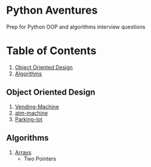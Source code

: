 
# Python Aventures

Prep for Python OOP and algorithms interview questions

# Table of Contents

1. [Object Oriented Design](#object-oriented-design)
2. [Algorithms](#algorithms)

## Object Oriented Design <a name="object-oriented-design"></a>

1. [Vending-Machine](https://github.com/roinzunza/python_adventures/blob/master/oop/vending_machine.py)
2. [atm-machine](https://github.com/roinzunza/python_adventures/blob/master/oop/atm_machine.py) 
3. [Parking-lot](https://github.com/roinzunza/python_adventures/blob/master/oop/parking_lot.py)

## Algorithms <a name="algorithms"></a>

1. [Arrays](https://github.com/roinzunza/python_adventures/tree/master/algorithms)
    - Two Pointers


